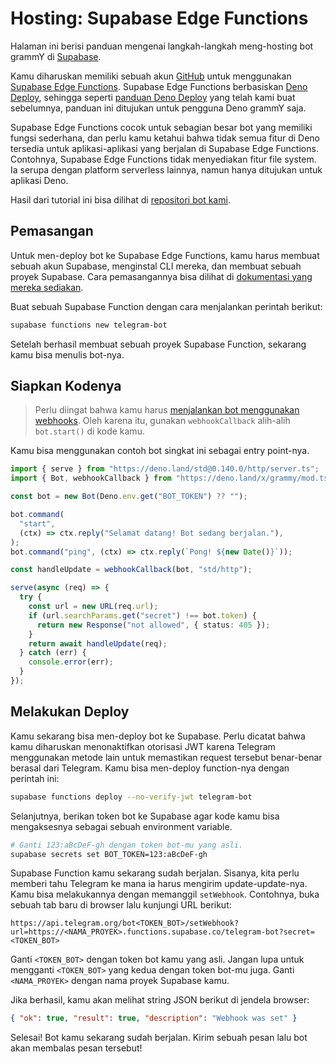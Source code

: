 # Hosting: Supabase Edge Functions

Halaman ini berisi panduan mengenai langkah-langkah meng-hosting bot grammY di [Supabase](https://supabase.com/).

Kamu diharuskan memiliki sebuah akun [GitHub](https://github.com) untuk menggunakan [Supabase Edge Functions](https://supabase.com/docs/guides/functions).
Supabase Edge Functions berbasiskan [Deno Deploy](https://deno.com/deploy), sehingga seperti [panduan Deno Deploy](./deno-deploy.md) yang telah kami buat sebelumnya, panduan ini ditujukan untuk pengguna Deno grammY saja.

Supabase Edge Functions cocok untuk sebagian besar bot yang memiliki fungsi sederhana, dan perlu kamu ketahui bahwa tidak semua fitur di Deno tersedia untuk aplikasi-aplikasi yang berjalan di Supabase Edge Functions.
Contohnya, Supabase Edge Functions tidak menyediakan fitur file system.
Ia serupa dengan platform serverless lainnya, namun hanya ditujukan untuk aplikasi Deno.

Hasil dari tutorial ini bisa dilihat di [repositori bot kami](https://github.com/grammyjs/examples/tree/main/supabase-edge-functions).

## Pemasangan

Untuk men-deploy bot ke Supabase Edge Functions, kamu harus membuat sebuah akun Supabase, menginstal CLI mereka, dan membuat sebuah proyek Supabase.
Cara pemasangannya bisa dilihat di [dokumentasi yang mereka sediakan](https://supabase.com/docs/guides/functions#prerequisites).

Buat sebuah Supabase Function dengan cara menjalankan perintah berikut:

```sh
supabase functions new telegram-bot
```

Setelah berhasil membuat sebuah proyek Supabase Function, sekarang kamu bisa menulis bot-nya.

## Siapkan Kodenya

> Perlu diingat bahwa kamu harus [menjalankan bot menggunakan webhooks](../guide/deployment-types.md#bagaimana-cara-menggunakan-webhook).
> Oleh karena itu, gunakan `webhookCallback` alih-alih `bot.start()` di kode kamu.

Kamu bisa menggunakan contoh bot singkat ini sebagai entry point-nya.

```ts
import { serve } from "https://deno.land/std@0.140.0/http/server.ts";
import { Bot, webhookCallback } from "https://deno.land/x/grammy/mod.ts";

const bot = new Bot(Deno.env.get("BOT_TOKEN") ?? "");

bot.command(
  "start",
  (ctx) => ctx.reply("Selamat datang! Bot sedang berjalan."),
);
bot.command("ping", (ctx) => ctx.reply(`Pong! ${new Date()}`));

const handleUpdate = webhookCallback(bot, "std/http");

serve(async (req) => {
  try {
    const url = new URL(req.url);
    if (url.searchParams.get("secret") !== bot.token) {
      return new Response("not allowed", { status: 405 });
    }
    return await handleUpdate(req);
  } catch (err) {
    console.error(err);
  }
});
```

## Melakukan Deploy

Kamu sekarang bisa men-deploy bot ke Supabase.
Perlu dicatat bahwa kamu diharuskan menonaktifkan otorisasi JWT karena Telegram menggunakan metode lain untuk memastikan request tersebut benar-benar berasal dari Telegram.
Kamu bisa men-deploy function-nya dengan perintah ini:

```sh
supabase functions deploy --no-verify-jwt telegram-bot
```

Selanjutnya, berikan token bot ke Supabase agar kode kamu bisa mengaksesnya sebagai sebuah environment variable.

```sh
# Ganti 123:aBcDeF-gh dengan token bot-mu yang asli.
supabase secrets set BOT_TOKEN=123:aBcDeF-gh
```

Supabase Function kamu sekarang sudah berjalan.
Sisanya, kita perlu memberi tahu Telegram ke mana ia harus mengirim update-update-nya.
Kamu bisa melakukannya dengan memanggil `setWebhook`.
Contohnya, buka sebuah tab baru di browser lalu kunjungi URL berikut:

```plaintext
https://api.telegram.org/bot<TOKEN_BOT>/setWebhook?url=https://<NAMA_PROYEK>.functions.supabase.co/telegram-bot?secret=<TOKEN_BOT>
```

Ganti `<TOKEN_BOT>` dengan token bot kamu yang asli.
Jangan lupa untuk mengganti `<TOKEN_BOT>` yang kedua dengan token bot-mu juga.
Ganti `<NAMA_PROYEK>` dengan nama proyek Supabase kamu.

Jika berhasil, kamu akan melihat string JSON berikut di jendela browser:

```json
{ "ok": true, "result": true, "description": "Webhook was set" }
```

Selesai!
Bot kamu sekarang sudah berjalan.
Kirim sebuah pesan lalu bot akan membalas pesan tersebut!
